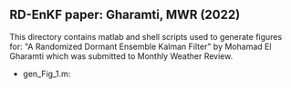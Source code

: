 ## RD-EnKF paper: Gharamti, MWR (2022)

This directory contains matlab and shell scripts used 
to generate figures for: 
"A Randomized Dormant Ensemble Kalman Filter" 
by Mohamad El Gharamti
which was submitted to Monthly Weather Review.

- gen_Fig_1.m:
